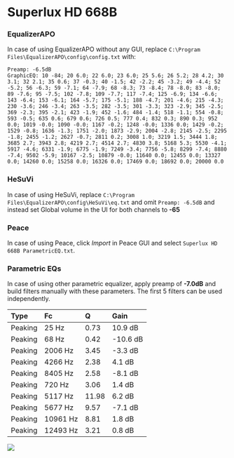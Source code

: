 # Superlux HD 668B

### EqualizerAPO
In case of using EqualizerAPO without any GUI, replace `C:\Program Files\EqualizerAPO\config\config.txt`
with:
```
Preamp: -6.5dB
GraphicEQ: 10 -84; 20 6.0; 22 6.0; 23 6.0; 25 5.6; 26 5.2; 28 4.2; 30 3.1; 32 2.1; 35 0.6; 37 -0.3; 40 -1.5; 42 -2.2; 45 -3.2; 49 -4.4; 52 -5.2; 56 -6.3; 59 -7.1; 64 -7.9; 68 -8.3; 73 -8.4; 78 -8.0; 83 -8.0; 89 -7.6; 95 -7.5; 102 -7.8; 109 -7.7; 117 -7.4; 125 -6.9; 134 -6.6; 143 -6.4; 153 -6.1; 164 -5.7; 175 -5.1; 188 -4.7; 201 -4.6; 215 -4.3; 230 -3.6; 246 -3.4; 263 -3.5; 282 -3.5; 301 -3.3; 323 -2.9; 345 -2.5; 369 -2.3; 395 -2.1; 423 -1.9; 452 -1.6; 484 -1.4; 518 -1.1; 554 -0.8; 593 -0.5; 635 0.6; 679 0.6; 726 0.5; 777 0.4; 832 0.3; 890 0.3; 952 0.0; 1019 -0.0; 1090 -0.0; 1167 -0.2; 1248 -0.0; 1336 0.0; 1429 -0.2; 1529 -0.8; 1636 -1.3; 1751 -2.0; 1873 -2.9; 2004 -2.8; 2145 -2.5; 2295 -1.8; 2455 -1.2; 2627 -0.7; 2811 0.2; 3008 1.0; 3219 1.5; 3444 1.8; 3685 2.7; 3943 2.8; 4219 2.7; 4514 2.7; 4830 3.8; 5168 5.3; 5530 -4.1; 5917 -4.6; 6331 -1.9; 6775 -1.9; 7249 -3.4; 7756 -5.8; 8299 -7.4; 8880 -7.4; 9502 -5.9; 10167 -2.5; 10879 -0.0; 11640 0.0; 12455 0.0; 13327 0.0; 14260 0.0; 15258 0.0; 16326 0.0; 17469 0.0; 18692 0.0; 20000 0.0
```

### HeSuVi
In case of using HeSuVi, replace `C:\Program Files\EqualizerAPO\config\HeSuVi\eq.txt` and omit `Preamp:
-6.5dB` and instead set Global volume in the UI for both channels to **-65**

### Peace
In case of using Peace, click *Import* in Peace GUI and select `Superlux HD 668B ParametricEQ.txt`.

### Parametric EQs
In case of using other parametric equalizer, apply preamp of **-7.0dB** and build filters manually with
these parameters. The first 5 filters can be used independently.

| Type    | Fc       |     Q | Gain     |
|:--------|:---------|:------|:---------|
| Peaking | 25 Hz    |  0.73 | 10.9 dB  |
| Peaking | 68 Hz    |  0.42 | -10.6 dB |
| Peaking | 2006 Hz  |  3.45 | -3.3 dB  |
| Peaking | 4266 Hz  |  2.38 | 4.1 dB   |
| Peaking | 8405 Hz  |  2.58 | -8.1 dB  |
| Peaking | 720 Hz   |  3.06 | 1.4 dB   |
| Peaking | 5117 Hz  | 11.98 | 6.2 dB   |
| Peaking | 5677 Hz  |  9.57 | -7.1 dB  |
| Peaking | 10961 Hz |  8.81 | 1.8 dB   |
| Peaking | 12493 Hz |  3.21 | 0.8 dB   |

![](https://raw.githubusercontent.com/jaakkopasanen/AutoEq/master/results/headphonecom/headphonecom/Superlux%20HD%20668B/Superlux%20HD%20668B.png)